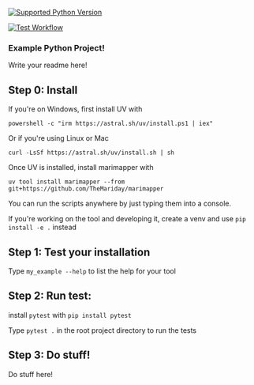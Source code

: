 [![Supported Python Version](https://img.shields.io/badge/python-3.9%20%7C%203.10%20%7C%203.11%20%7C%203.12-blue)]()

[![Test Workflow](https://github.com/TheMariday/python-tool-example/actions/workflows/test_workflow.yml/badge.svg)](https://github.com/TheMariday/python-tool-example/actions/workflows/test_workflow.yml)

### Example Python Project!

Write your readme here!

## Step 0: Install

If you're on Windows, first install UV with

`powershell -c "irm https://astral.sh/uv/install.ps1 | iex"` 

Or if you're using Linux or Mac

`curl -LsSf https://astral.sh/uv/install.sh | sh`

Once UV is installed, install marimapper with

`uv tool install marimapper --from git+https://github.com/TheMariday/marimapper`

You can run the scripts anywhere by just typing them into a console.

If you're working on the tool and developing it, create a venv and use `pip install -e .` instead

## Step 1: Test your installation

Type `my_example --help` to list the help for your tool

## Step 2: Run test:

install `pytest` with `pip install pytest`

Type `pytest .` in the root project directory to run the tests

## Step 3: Do stuff!

Do stuff here!